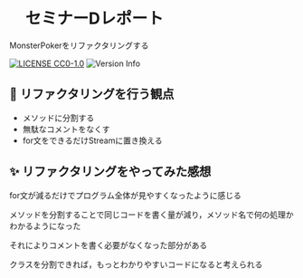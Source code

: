 # 　セミナーDレポート
MonsterPokerをリファクタリングする

[![LICENSE CC0-1.0](https://img.shields.io/badge/LICENSE-CC0--1.0-blue)](https://github.com/tamada/triangle/blob/main/LICENSE)
![Version Info](https://img.shields.io/badge/Version-1.0.0-blue)

 ## :muscle: リファクタリングを行う観点
* メソッドに分割する 
* 無駄なコメントをなくす
* for文をできるだけStreamに置き換える
 ## :sparkles: リファクタリングをやってみた感想
for文が減るだけでプログラム全体が見やすくなったように感じる 

メソッドを分割することで同じコードを書く量が減り，メソッド名で何の処理かわかるようになった

それによりコメントを書く必要がなくなった部分がある

クラスを分割できれば，もっとわかりやすいコードになると考えられる
